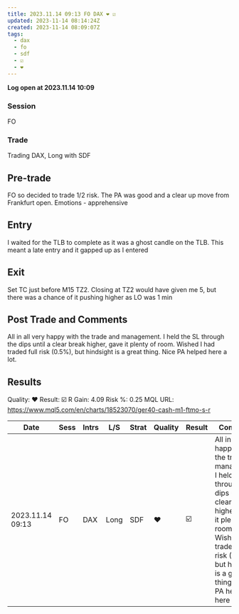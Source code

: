 ```yaml
---
title: 2023.11.14 09:13 FO DAX ❤️ ☑️
updated: 2023-11-14 08:14:24Z
created: 2023-11-14 08:09:07Z
tags:
  - dax
  - fo
  - sdf
  - ☑️
  - ❤️
---
```


**Log open at 2023.11.14 10:09**
### Session
FO
### Trade
Trading DAX, Long with SDF
## Pre-trade
FO so decided to trade 1/2 risk. The PA was good and a clear up move from Frankfurt open. Emotions - apprehensive
## Entry
I waited for the TLB to complete as it was a ghost candle on the TLB. This meant a late entry and it gapped up as I entered
## Exit
Set TC just before M15 TZ2. Closing at TZ2 would have given me 5, but there was a chance of it pushing higher as LO was 1 min
## Post Trade and Comments
All in all very happy with the trade and management. I held the SL through the dips until a clear break higher, gave it plenty of room. Wished I had traded full risk (0.5%), but hindsight is a great thing. Nice PA helped here a lot. 
## Results
Quality: ❤️
Result: ☑️
R Gain: 4.09
Risk %: 0.25
MQL URL: https://www.mql5.com/en/charts/18523070/ger40-cash-m1-ftmo-s-r

| Date | Sess | Intrs | L/S | Strat | Quality | Result | Comments | URL  | R | Risk% |
|--|--|--|--|--|--|--|--|--|--|--|
| 2023.11.14 09:13 | FO | DAX | Long | SDF |❤️ | ☑️ | All in all very happy with the trade and management. I held the SL through the dips until a clear break higher, gave it plenty of room. Wished I had traded full risk (0.5%), but hindsight is a great thing. Nice PA helped here a lot.  | https://www.mql5.com/en/charts/18523070/ger40-cash-m1-ftmo-s-r | 4.09 | 0.25 |